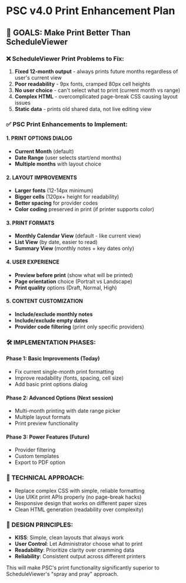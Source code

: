 # PSC v4.0 Print Enhancement Plan

## 🎯 GOALS: Make Print Better Than ScheduleViewer

### ❌ **ScheduleViewer Print Problems to Fix:**
1. **Fixed 12-month output** - always prints future months regardless of user's current view
2. **Poor readability** - 9px fonts, cramped 80px cell heights  
3. **No user choice** - can't select what to print (current month vs range)
4. **Complex HTML** - overcomplicated page-break CSS causing layout issues
5. **Static data** - prints old shared data, not live editing view

### ✅ **PSC Print Enhancements to Implement:**

#### **1. PRINT OPTIONS DIALOG**
- **Current Month** (default)
- **Date Range** (user selects start/end months)
- **Multiple months** with layout choice

#### **2. LAYOUT IMPROVEMENTS**
- **Larger fonts** (12-14px minimum)
- **Bigger cells** (120px+ height for readability)  
- **Better spacing** for provider codes
- **Color coding** preserved in print (if printer supports color)

#### **3. PRINT FORMATS**
- **Monthly Calendar View** (default - like current view)
- **List View** (by date, easier to read)
- **Summary View** (monthly notes + key dates only)

#### **4. USER EXPERIENCE**
- **Preview before print** (show what will be printed)
- **Page orientation** choice (Portrait vs Landscape)
- **Print quality** options (Draft, Normal, High)

#### **5. CONTENT CUSTOMIZATION**
- **Include/exclude monthly notes**
- **Include/exclude empty dates**
- **Provider code filtering** (print only specific providers)

### 🛠️ **IMPLEMENTATION PHASES:**

#### **Phase 1: Basic Improvements** (Today)
- Fix current single-month print formatting
- Improve readability (fonts, spacing, cell size)
- Add basic print options dialog

#### **Phase 2: Advanced Options** (Next session)  
- Multi-month printing with date range picker
- Multiple layout formats
- Print preview functionality

#### **Phase 3: Power Features** (Future)
- Provider filtering
- Custom templates
- Export to PDF option

### 📐 **TECHNICAL APPROACH:**
- Replace complex CSS with simple, reliable formatting
- Use UIKit print APIs properly (no page-break hacks)
- Responsive design that works on different paper sizes
- Clean HTML generation (readability over complexity)

### 🎨 **DESIGN PRINCIPLES:**
- **KISS**: Simple, clean layouts that always work
- **User Control**: Let Administrator choose what to print
- **Readability**: Prioritize clarity over cramming data
- **Reliability**: Consistent output across different printers

This will make PSC's print functionality significantly superior to ScheduleViewer's "spray and pray" approach.
